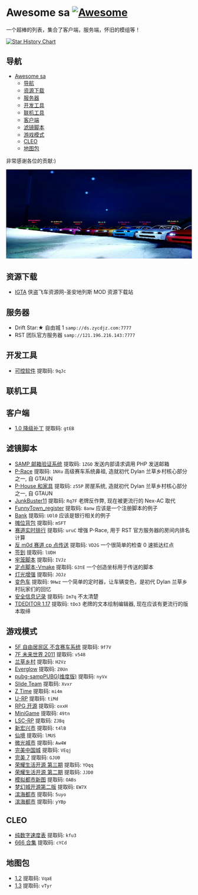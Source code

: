 # Awesome sa [![Awesome](https://awesome.re/badge-flat2.svg)](https://awesome.re)

一个超棒的列表，集合了客户端，服务端，怀旧的模组等！

[![Star History Chart](https://api.star-history.com/svg?repos=racespeedtime/awesome-sa&type=Date)](https://star-history.com/#racespeedtime/awesome-sa&Date)

## 导航

- [Awesome sa ](#awesome-sa-)
  - [导航](#导航)
  - [资源下载](#资源下载)
  - [服务器](#服务器)
  - [开发工具](#开发工具)
  - [联机工具](#联机工具)
  - [客户端](#客户端)
  - [滤镜脚本](#滤镜脚本)
  - [游戏模式](#游戏模式)
  - [CLEO](#cleo)
  - [地图包](#地图包)

非常感谢各位的贡献:)

![image](./intro.jpg)

## 资源下载

- [IGTA](http://www.igta.vip) 侠盗飞车资源网-圣安地列斯 MOD 资源下载站

## 服务器

- Drift Star:★ 自由城 1 `samp://ds.zycdjz.com:7777`
- RST 团队官方服务器 `samp://121.196.216.143:7777`

## 开发工具

- [可控软件](https://www.123pan.com/s/PmYcVv-t9At.html) 提取码: `9qJc`

## 联机工具

## 客户端

- [1.0 降级补丁](https://www.123pan.com/s/PmYcVv-i9At.html) 提取码: `gtEB`

## 滤镜脚本

- [SAMP 邮箱验证系统](https://www.123pan.com/s/PmYcVv-aQAt.html) 提取码: `1ZGO` 发送内部请求调用 PHP 发送邮箱
- [P-Race](https://www.123pan.com/s/PmYcVv-BQAt.html) 提取码: `1NXu` 高级赛车系统鼻祖, 造就初代 Dylan 兰草乡村核心部分之一, 自 GTAUN
- [P-House 和家具](https://www.123pan.com/s/PmYcVv-JQAt.html) 提取码: `z55P` 房屋系统, 造就初代 Dylan 兰草乡村核心部分之一, 自 GTAUN
- [JunkBuster11](https://www.123pan.com/s/PmYcVv-IQAt.html) 提取码: `Rq7F` 老牌反作弊, 现在被更流行的 Nex-AC 取代
- [FunnyTown_register](https://www.123pan.com/s/PmYcVv-MQAt.html) 提取码: `8anw` 应该是一个注册脚本的例子
- [Bank](https://www.123pan.com/s/PmYcVv-wQAt.html) 提取码: `UOl0` 应该是银行相关的例子
- [摊位背包](https://www.123pan.com/s/PmYcVv-gQAt.html) 提取码: `mSFT`
- [赛道实时排行](https://www.123pan.com/s/PmYcVv-FQAt.html) 提取码: `uruC` 增强 P-Race, 用于 RST 官方服务器的房间内排名计算
- [反 m0d 赛道 cp 点传送](https://www.123pan.com/s/PmYcVv-YQAt.html) 提取码: `VD2G` 一个很简单的检查 0 速抵达红点
- [签到](https://www.123pan.com/s/PmYcVv-GQAt.html) 提取码: `lUDH`
- [牢笼脚本](https://www.123pan.com/s/PmYcVv-PQAt.html) 提取码: `IVJz`
- [定点脚本-Vmake](https://www.123pan.com/s/PmYcVv-XQAt.html) 提取码: `G3tE` 一个创造坐标用于传送的脚本
- [灯光增强](https://www.123pan.com/s/PmYcVv-nQAt.html) 提取码: `JOJz`
- [变色车](https://www.123pan.com/s/PmYcVv-2QAt.html) 提取码: `9Hwz` 一个简单的定时器，让车辆变色，是初代 Dylan 兰草乡村玩家们的回忆
- [安全信息记录](https://www.123pan.com/s/PmYcVv-sQAt.html) 提取码: `Im7q` 不太清楚
- [TDEDITOR 1.17](https://www.123pan.com/s/PmYcVv-WQAt.html) 提取码: `tDo3` 老牌的文本绘制编辑器, 现在应该有更流行的版本取缔

## 游戏模式

- [5F 自由居民区 不含赛车系统](https://www.123pan.com/s/PmYcVv-vQAt.html) 提取码: `9f7V`
- [7F 未来世界 2011](https://www.123pan.com/s/PmYcVv-j9At.html) 提取码: `v548`
- [兰草乡村](https://www.123pan.com/s/PmYcVv-dQAt.html) 提取码: `H2Vz`
- [Everglow](https://www.123pan.com/s/PmYcVv-TQAt.html) 提取码: `Z0Un`
- [pubg-sampPUBG(维度版)](https://www.123pan.com/s/PmYcVv-69At.html) 提取码: `nyVx`
- [Slide Team](https://www.123pan.com/s/PmYcVv-59At.html) 提取码: `Xvxr`
- [Z Time](https://www.123pan.com/s/PmYcVv-z9At.html) 提取码: `mi4m`
- [U-RP](https://www.123pan.com/s/PmYcVv-L9At.html) 提取码: `tiMd`
- [RPG 开源](https://www.123pan.com/s/PmYcVv-q9At.html) 提取码: `oxxH`
- [MiniGame](https://www.123pan.com/s/PmYcVv-y9At.html) 提取码: `49tn`
- [LSC-RP](https://www.123pan.com/s/PmYcVv-V9At.html) 提取码: `ZJBq`
- [新宏兴市](https://www.123pan.com/s/PmYcVv-3QAt.html) 提取码: `t4lB`
- [仙境](https://www.123pan.com/s/PmYcVv-hQAt.html) 提取码: `lMUS`
- [微光城市](https://www.123pan.com/s/PmYcVv-HQAt.html) 提取码: `Aw4W`
- [完美中国城](https://www.123pan.com/s/PmYcVv-AQAt.html) 提取码: `VEqj`
- [完美 7](https://www.123pan.com/s/PmYcVv-9QAt.html) 提取码: `GJU0`
- [荣耀生活开源 第三期](https://www.123pan.com/s/PmYcVv-QQAt.html) 提取码: `YOqq`
- [荣耀生活开源 第二期](https://www.123pan.com/s/PmYcVv-EQAt.html) 提取码: `JJD0`
- [模拟都市新图](https://www.123pan.com/s/PmYcVv-kQAt.html) 提取码: `OABs`
- [梦幻城开源第二版](https://www.123pan.com/s/PmYcVv-oQAt.html) 提取码: `EW7X`
- [滨海都市](https://www.123pan.com/s/PmYcVv-mQAt.html) 提取码: `5uyo`
- [滨海都市](https://www.123pan.com/s/PmYcVv-1QAt.html) 提取码: `yYBp`

## CLEO

- [纯数字速度表](https://www.123pan.com/s/PmYcVv-4QAt.html) 提取码: `kfu3`
- [666 合集](https://www.123pan.com/s/PmYcVv-xQAt.html) 提取码: `cYCd`

## 地图包

- [1.2](https://www.123pan.com/s/PmYcVv-pQAt.html) 提取码: `VqaE`
- [1.3](https://www.123pan.com/s/PmYcVv-fQAt.html) 提取码: `vTyr`
